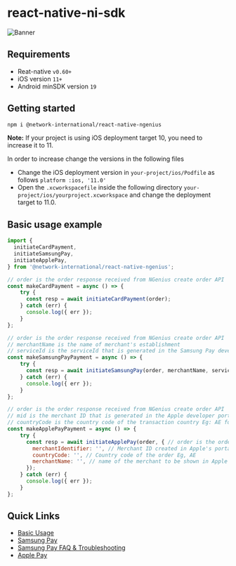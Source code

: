 # react-native-ni-sdk

![Banner](assets/banner.jpg)

## Requirements
- Reat-native `v0.60+`
- iOS version `11+`
- Android minSDK version `19`

## Getting started
```bash
npm i @network-international/react-native-ngenius
```

**Note:** If your project is using iOS deployment target 10, you need to increase it to 11.

In order to increase change the versions in the following files
- Change the iOS deployment version in `your-project/ios/Podfile` as follows `platform :ios, '11.0'`  
- Open the `.xcworkspacefile` inside the following directory `your-project/ios/yourproject.xcworkspace` and change the deployment target to 11.0.

## Basic usage example
```javascript
import {
  initiateCardPayment,
  initiateSamsungPay,
  initiateApplePay,
} from '@network-international/react-native-ngenius';

// order is the order response received from NGenius create order API
const makeCardPayment = async () => {
    try {
      const resp = await initiateCardPayment(order);
    } catch (err) {
      console.log({ err });
    }
};

// order is the order response received from NGenius create order API
// merchantName is the name of merchant's establishment
// serviceId is the serviceId that is generated in the Samsung Pay developer portal
const makeSamsungPayPayment = async () => {
    try {
      const resp = await initiateSamsungPay(order, merchantName, serviceId);
    } catch (err) {
      console.log({ err });
    }
};

// order is the order response received from NGenius create order API
// mid is the merchant ID that is generated in the Apple developer portal
// countryCode is the country code of the transaction country Eg: AE for UAE
const makeApplePayPayment = async () => {
    try {
      const resp = await initiateApplePay(order, { // order is the order response after creating an order
        merchantIdentifier: '', // Merchant ID created in Apple's portal
        countryCode: '', // Country code of the order Eg, AE
        merchantName: '', // name of the merchant to be shown in Apple Pay button
      });
    } catch (err) {
      console.log({ err });
    }
};
```

## Quick Links

* [Basic Usage](https://github.com/network-international/react-native-ngenius/wiki/Basic-Usage)
* [Samsung Pay](https://github.com/network-international/react-native-ngenius/wiki/Samsung-Pay)
* [Samsung Pay FAQ & Troubleshooting](https://github.com/network-international/react-native-ngenius/wiki/Samsung-Pay#faq--troubleshooting)
* [Apple Pay](https://github.com/network-international/react-native-ngenius/wiki/Apple-Pay)
